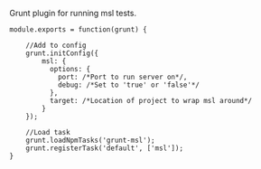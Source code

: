 Grunt plugin for running msl tests.

	module.exports = function(grunt) {

		//Add to config
	  	grunt.initConfig({
			msl: {
			  options: {
			    port: /*Port to run server on*/,
			    debug: /*Set to 'true' or 'false'*/
			  },
			  target: /*Location of project to wrap msl around*/
			}
		});

		//Load task
		grunt.loadNpmTasks('grunt-msl');
		grunt.registerTask('default', ['msl']);
	}
